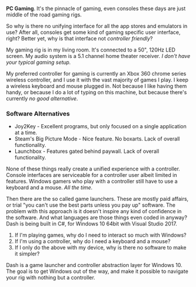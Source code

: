 ﻿﻿﻿﻿﻿﻿﻿**PC Gaming**. It's the pinnacle of gaming, even consoles these days are just middle of the road gaming rigs.  So why is there no unifying interface for all the app stores and emulators in use? After all, consoles get some kind of gaming specific user interface, right? Better yet, why is that interface not _controller friendly_?﻿﻿My gaming rig is in my living room. It's connected to a 50", 120Hz LED screen. My audio system is a 5.1 channel home theater receiver. _I don't have your typical gaming setup._My preferred controller for gaming is currently an Xbox 360 chrome series wireless controller, and I use it with the vast majority of games I play. I keep a wireless keyboard and mouse plugged in. Not because I like having them handy, or because I do a lot of typing on this machine, but because there's currently _no good alternative_.### Software Alternatives- Joy2Key - Excellent programs, but only focused on a single application at a time. - Steam's Big Picture Mode - Nice feature. No boxarts. Lack of overall functionality.- Launchbox - Features gated behind paywall. Lack of overall functionality. None of these things really create a unified experience with a controller. Console interfaces are serviceable  for a controller user albeit limited in features. Windows gamers who play with a controller still have to use a keyboard and a mouse. _All the time._Then there are the so called game launchers. These are mostly paid affairs, or trial "you can't use the best parts unless you pay  up" software. The problem with this approach is it doesn't inspire any kind of confidence in the software. And what languages are those things even coded in anyway? Dash is being built in C#, for Windows 10 64bit with Visual Studio 2017.1. If I'm playing games, why do I need to interact so much with Windows? 2. If I'm using a controller, why do I need a keyboard and a mouse? 3. If I only do the above with my device, why is there no software to make it simpler?Dash is a game launcher and controller abstraction layer for Windows 10. The goal is to get Windows out of the way, and make it possible to navigate your rig with nothing but a controller.